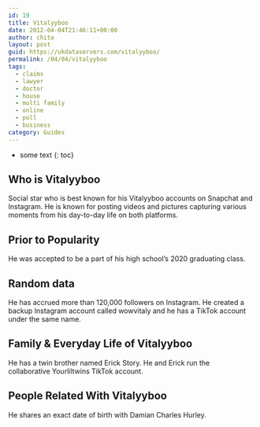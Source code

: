 ```yaml
---
id: 19
title: Vitalyyboo
date: 2012-04-04T21:46:11+00:00
author: chito
layout: post
guid: https://ukdataservers.com/vitalyyboo/
permalink: /04/04/vitalyyboo
tags:
  - claims
  - lawyer
  - doctor
  - house
  - multi family
  - online
  - poll
  - business
category: Guides
---
```


* some text
{: toc}


## Who is  Vitalyyboo
                  
                  
                  
Social star who is best known for his Vitalyyboo accounts on Snapchat and Instagram. He is known for posting videos and pictures capturing various moments from his day-to-day life on both platforms. 
                  
                
                
                
## Prior to Popularity 
                  
                  
                  
He was accepted to be a part of his high school&#8217;s 2020 graduating class.
                  
                
                
                
## Random data 
                  
                  
                  
He has accrued more than 120,000 followers on Instagram. He created a backup Instagram account called wowvitaly and he has a TikTok account under the same name. 
                  
                
                
                
## Family & Everyday Life of Vitalyyboo
                  
                  
                  
He has a twin brother named Erick Story. He and Erick run the collaborative Yourliltwins TikTok account. 
                  
                
                
                
## People Related With  Vitalyyboo
                  
                  
                  
He shares an exact date of birth with Damian Charles Hurley.
                  
                
              
            
          
          
          
    
    
  
